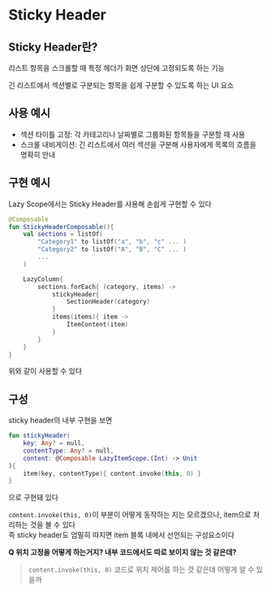 # Sticky Header
## Sticky Header란?
리스트 항목을 스크롤할 때 특정 헤더가 화면 상단에 고정되도록 하는 기능

긴 리스트에서 섹션별로 구분되는 항목을 쉽게 구분할 수 있도록 하는 UI 요소

## 사용 예시
+ 섹션 타이틀 고정: 각 카테고리나 날짜별로 그룹화된 항목들을 구분할 때 사용
+ 스크롤 내비게이션: 긴 리스트에서 여러 섹션을 구분해 사용자에게 목록의 흐름을 명확히 안내

## 구현 예시
Lazy Scope에서는 Sticky Header를 사용해 손쉽게 구현할 수 있다

```kotlin
@Composable
fun StickyHeaderComposable(){
    val sections = listOf(
        "Category1" to listOf("a", "b", "c" ... )
        "Category2" to listOf("A", "B", "C" ... )
        ...
    )

    LazyColumn{
        sections.forEach{ (category, items) ->
            stickyHeader{
                SectionHeader(category)
            }
            items(items){ item ->
                ItemContent(item)
            }
        }
    }
}
```
위와 같이 사용할 수 있다

## 구성
sticky header의 내부 구현을 보면
```kotlin
fun stickyHeader(
    key: Any? = null,
    contentType: Any? = null,
    content: @Composable LazyItemScope.(Int) -> Unit
){
    item(key, contentType){ content.invoke(this, 0) }
}
```
으로 구현돼 있다        

`content.invoke(this, 0)`이 부분이 어떻게 동작하는 지는 모르겠으나, item으로 처리하는 것을 볼 수 있다       
즉 sticky header도 엄밀히 따지면 item 블록 내에서 선언되는 구성요소이다

**Q 위치 고정을 어떻게 하는거지? 내부 코드에서도 따로 보이지 않는 것 같은데?**      
> `content.invoke(this, 0)` 코드로 위치 제어를 하는 것 같은데 어떻게 알 수 있을까